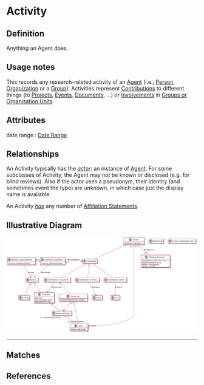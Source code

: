 # Activity

## Definition
Anything an Agent does.

## Usage notes
This records any research-related activity of an [Agent](../entities/Agent.md) (i.e., [Person](../entities/Person.md), [Organization](../entities/Organisation_Unit.md) or a [Group](../entities/Group.md)). 
Activities represent [Contributions](../entities/Contribution.md) to different things (to [Projects](../entities/Contribution_to_Project.md), [Events](../entities/Contribution_to_Event.md), [Documents](../entities/Contribution_to_Document.md), ...) 
or [Involvements](../entities/Involvement.md) in [Groups or Organisation Units](../entities/Group_or_Organisation_Unit.md).

## Attributes
date range : [Date Range](../datatypes/Date_Range.md)

## Relationships
<a name="rel__actor">An Activity typically has the *[actor](../entities/Agent.md#user-content-rel__activity)*: an instance of [Agent](../entities/Agent.md).</a> For some subclasses of Activity, the Agent may not be known or disclosed (e.g. for blind reviews). Also if the actor uses a pseudonym, their identity (and sometimes event the type) are unknown, in which case just the display name is available.</a>

<a name="rel__has-affiliation-statements">An Activity *[has](../entities/Affiliation_Statement.md#user-content-rel__is-used-in)* any number of [Affiliation Statements](../entities/Affiliation_Statement.md).</a>

[comment]: # (TODO: Proof of the activity)

## Illustrative Diagram
![The Activity diagram](../diagrams/activity.svg)

---
## Matches

## References
